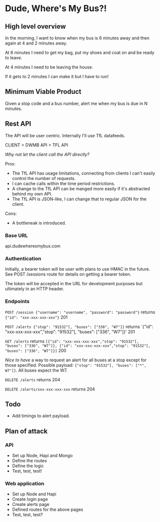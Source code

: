 # Dude, Where's My Bus?!

## High level overview

In the morning, I want to know when my bus is 6 minutes away and then again at 4 and 2 minutes away.

At 6 minutes I need to get my bag, put my shoes and coat on and be ready to leave.

At 4 minutes I need to be leaving the house.

If it gets to 2 minutes I can make it but I have to run!

## Minimum Viable Product

Given a stop code and a bus number, alert me when my bus is due in N minutes.

## Rest API

The API will be user centric. Internally I'll use TfL datafeeds.

CLIENT > DWMB API > TFL API

*Why not let the client call the API directly?*

Pros:

- The TfL API has usage limitations, connecting from clients I can't easily control the number of requests.
- I can cache calls within the time period restrictions.
- A change to the TfL API can be manged more easily if it's abstracted behind my own API.
- The TfL API is JSON-like, I can change that to regular JSON for the client.

Cons:

- A bottleneak is introduced.

### Base URL

api.dudewheresmybus.com

### Authentication

Initially, a bearer token will be user with plans to use HMAC in the future. See POST /sessions route for details on getting a bearer token.

The token will be accepted in the URL for development purposes but ultimately in an HTTP header.

### Endpoints

`POST /session {"username": "username", "password": "password"}` returns `{"id": "xxx-xxx-xxx-xxx"}` 201

`POST /alerts {"stop": "91532"[, "buses": ["336", "W7"]}` returns `{"id": "xxx-xxx-xxx-xxx","stop": "91532"[, "buses": ["336", "W7"]}' 201

`GET /alerts` returns `[{"id": "xxx-xxx-xxx-xxx","stop": "91532"[, "buses": ["336", "W7"]}, {"id": "xxx-xxx-xxx-xxx","stop": "91532"[, "buses": ["336", "W7"]}]` 200

*Nice to have* a way to request an alert for all buses at a stop except for those specified. Possible payload: `{"stop": "91532"[, "buses": ["*", W7"]}`. All buses expect the W7.

`DELETE /alerts` returns 204

`DELETE /alerts/xxx-xxx-xxx-xxx` returns 204

## Todo

- Add timings to alert payload.

## Plan of attack

### API

- Set up Node, Hapi and Mongo
- Define the routes
- Define the logic
- Test, test, test!

### Web application

- Set up Node and Hapi
- Create login page
- Create alerts page
- Defined routes for the above pages
- Test, test, test?
